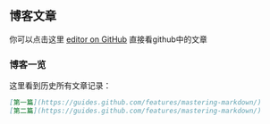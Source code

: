 ## 博客文章

你可以点击这里 [editor on GitHub](https://github.com/shibinfun/blog/edit/gh-pages/index.md) 直接看github中的文章


### 博客一览

这里看到历史所有文章记录：

```markdown
[第一篇](https://guides.github.com/features/mastering-markdown/)
[第二篇](https://guides.github.com/features/mastering-markdown/)

```

